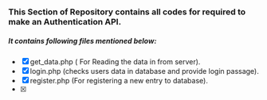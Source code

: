 ### This Section of Repository contains all codes for required to make an Authentication API.

##### It contains following files mentioned below:
- [x] get_data.php ( For Reading the data in from server).
- [x] login.php (checks users data in database and provide login passage).
- [x] register.php (For registering a new entry to database).
- [x]   
